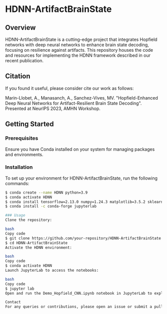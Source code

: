 # HDNN-ArtifactBrainState

## Overview

HDNN-ArtifactBrainState is a cutting-edge project that integrates Hopfield networks with deep neural networks to enhance brain state decoding, focusing on resilience against artifacts. This repository houses the code and resources for implementing the HDNN framework described in our recent publication.

## Citation

If you found it useful, please consider cite our work as follows:

Marin-Llobet, A., Manasanch, A., Sanchez-Vives, MV. "Hopfield-Enhanced Deep Neural Networks for Artifact-Resilient Brain State Decoding". Presented at NeurIPS 2023, AMHN Workshop.

## Getting Started

### Prerequisites

Ensure you have Conda installed on your system for managing packages and environments.

### Installation

To set up your environment for HDNN-ArtifactBrainState, run the following commands:

```bash
$ conda create --name HDNN python=3.9
$ conda activate HDNN
$ conda install tensorflow=2.13.0 numpy=1.24.3 matplotlib=3.5.2 sklearn=1.1.1 seaborn=0.12.2
$ conda install -c conda-forge jupyterlab

### Usage
Clone the repository:

bash
Copy code
$ git clone https://github.com/your-repository/HDNN-ArtifactBrainState.git
$ cd HDNN-ArtifactBrainState
Activate the HDNN environment:

bash
Copy code
$ conda activate HDNN
Launch JupyterLab to access the notebooks:

bash
Copy code
$ jupyter lab
Open and run the Demo_Hopfield_CNN.ipynb notebook in JupyterLab to explore the functionalities of the HDNN framework.

Contact
For any queries or contributions, please open an issue or submit a pull request in this repository.
